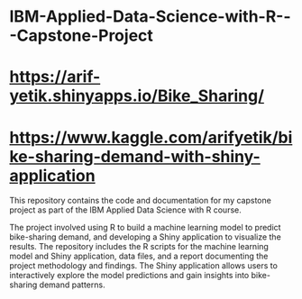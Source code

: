 # IBM-Applied-Data-Science-with-R---Capstone-Project
# https://arif-yetik.shinyapps.io/Bike_Sharing/
# https://www.kaggle.com/arifyetik/bike-sharing-demand-with-shiny-application

This repository contains the code and documentation for my capstone project as part of the IBM Applied Data Science with R course. 

The project involved using R to build a machine learning model to predict bike-sharing demand, and developing a Shiny application to visualize the results. The repository includes the R scripts for the machine learning model and Shiny application, data files, and a report documenting the project methodology and findings. The Shiny application allows users to interactively explore the model predictions and gain insights into bike-sharing demand patterns.
